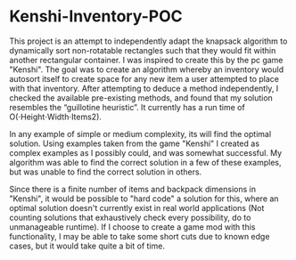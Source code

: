 # Kenshi-Inventory-POC
This project is an attempt to independently adapt the knapsack algorithm to dynamically sort non-rotatable rectangles such that they would fit within another rectangular container. I was inspired to create this by the pc game "Kenshi". The goal was to create an algorithm whereby an inventory would autosort itself to create space for any new item a user attempted to place with that inventory. After attempting to deduce a method independently, I checked the available pre-existing methods, and found that my solution resembles the “guillotine heuristic”.  It currently has a run time of O(⋅Height⋅Width⋅Items2).

In any example of simple or medium complexity, its will find the optimal solution. Using examples taken from the game "Kenshi" I created as complex examples as I possibly could, and was somewhat successful. My algorithm was able to find the correct solution in a few of these examples, but was unable to find the correct solution in others.

Since there is a finite number of items and backpack dimensions in "Kenshi", it would be possible to "hard code" a solution for this, where an optimal solution doesn't currently exist in real world applications (Not counting solutions that exhaustively check every possibility, do to unmanageable runtime). If I choose to create a game mod with this functionality, I may be able to take some short cuts due to known edge cases, but it would take quite a bit of time.
